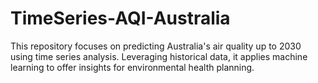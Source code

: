# TimeSeries-AQI-Australia
This repository focuses on predicting Australia's air quality up to 2030 using time series analysis. Leveraging historical data, it applies machine learning to offer insights for environmental health planning.
